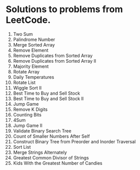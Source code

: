 # Solutions to problems from LeetCode.

1. Two Sum
2. Palindrome Number
3. Merge Sorted Array
4. Remove Element
5. Remove Duplicates from Sorted Array
6. Remove Duplicates from Sorted Array II
7. Majority Element
8. Rotate Array
9. Daily Temperatures
10. Rotate List
11. Wiggle Sort II
12. Best Time to Buy and Sell Stock
13. Best Time to Buy and Sell Stock II
14. Jump Game
15. Remove K Digits
16. Counting Bits
17. 4Sum
18. Jump Game II
19. Validate Binary Search Tree
20. Count of Smaller Numbers After Self
21. Construct Binary Tree from Preorder and Inorder Traversal
22. Sort List
23. Merge Strings Alternately
24. Greatest Common Divisor of Strings
25. Kids With the Greatest Number of Candies
